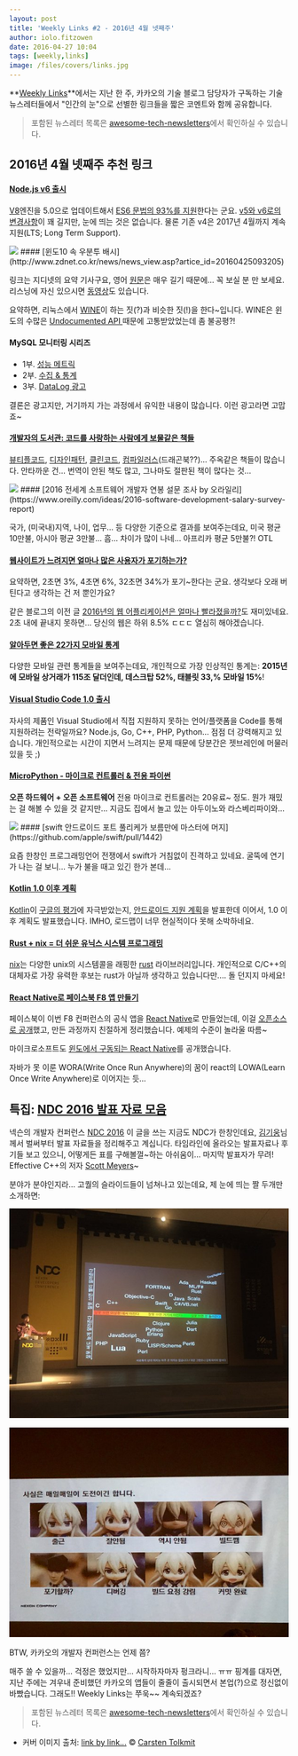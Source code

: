 ```yaml
---
layout: post
title: 'Weekly Links #2 - 2016년 4월 넷째주'
author: iolo.fitzowen
date: 2016-04-27 10:04
tags: [weekly,links]
image: /files/covers/links.jpg
---
```

**[Weekly Links](http://tech.kakao.com/tags/weekly/)**에서는 지난 한 주, 카카오의 기술 블로그 담당자가 구독하는 기술 뉴스레터들에서 "인간의 눈"으로 선별한 링크들을 짧은 코멘트와 함께 공유합니다.

> 포함된 뉴스레터 목록은 [awesome-tech-newsletters](https://github.com/kakao/awesome-tech-newletters)에서 확인하실 수 있습니다.

## 2016년 4월 넷째주 추천 링크

#### [Node.js v6 출시](https://nodejs.org/en/blog/release/v6.0.0/)

[V8](https://developers.google.com/v8/)엔진을 5.0으로 업데이트해서 [ES6 문법의 93%를 지원](http://node.green/)한다는 군요. [v5와 v6로의 변경사항](https://github.com/nodejs/node/wiki/Breaking-changes-between-v5-and-v6)이 꽤 길지만, 눈에 띄는 것은 없습니다. 물론 기존 v4은 2017년 4월까지 계속 지원(LTS; Long Term Support).

<img src="http://item-kr.talk.kakao.co.kr/do/-26p06+UqCd0OAgiRHNZwHaq4FJCveCBKCNZV-bZscw_/89caada5a1ddde2795b892cae089b4da1667fc7b08261b4c493670baa83d5cb9" class="pull-right" />
#### [윈도10 속 우분투 배시](http://www.zdnet.co.kr/news/news_view.asp?artice_id=20160425093205)

링크는 지디넷의 요약 기사구요, 영어 [원문](https://blogs.msdn.microsoft.com/wsl/2016/04/22/windows-subsystem-for-linux-overview/)은 매우 길기 때문에... 꼭 보실 분 만 보세요. 리스닝에 자신 있으시면 [동영상](https://channel9.msdn.com/Blogs/Seth-Juarez/Windows-Subsystem-for-Linux-Architectural-Overview)도 있습니다.

요약하면, 리눅스에서 [WINE](https://www.winehq.org)이 하는 짓(?)과 비슷한 짓(!)을 한다~입니다. WINE은 윈도의 수많은 [Undocumented API ](http://undoc.airesoft.co.uk) 때문에 고통받았었는데 좀 불공평?!

#### MySQL 모니터링 시리즈
- 1부. [성능 메트릭]( https://www.datadoghq.com/blog/monitoring-mysql-performance-metrics/)
- 2부. [수집 & 통계](https://www.datadoghq.com/blog/collecting-mysql-statistics-and-metrics/)
- 3부. [DataLog 광고](https://www.datadoghq.com/blog/mysql-monitoring-with-datadog/)

결론은 광고지만, 거기까지 가는 과정에서 유익한 내용이 많습니다. 이런 광고라면 고맙죠~

#### [개발자의 도서관: 코드를 사랑하는 사람에게 보물같은 책들](https://medium.com/javascript-scene/the-software-developer-s-library-a-treasure-trove-of-books-for-people-who-love-code-f9bc92c7883b#.mv67vc9dq)

[뷰티플코드](http://book.daum.net/detail/book.do?bookid=BOK00000963491AL), [디자인패턴](http://book.daum.net/detail/book.do?bookid=ENG9780201633610), [클린코드](http://book.daum.net/detail/book.do?bookid=ENG6100132350883), [컴파일러스](http://book.daum.net/detail/book.do?bookid=ENG9780321486813)(드래곤북??)... 주옥같은 책들이 많습니다. 안타까운 건... 번역이 안된 책도 많고, 그나마도 절판된 책이 많다는 것...

<img src="http://item-kr.talk.kakao.co.kr/do/-26p06+UqCd0OAgiRHNZwHaq4FJCveCBKCNZV-bZscw_/2a4518420a8d564ceceb58f1ef335add1667fc7b08261b4c493670baa83d5cb9" class="pull-right" />
#### [2016 전세계 소프트웨어 개발자 연봉 설문 조사 by 오라일리](https://www.oreilly.com/ideas/2016-software-development-salary-survey-report)

국가, (미국내)지역, 나이, 업무... 등 다양한 기준으로 결과를 보여주는데요, 미국 평균 10만불, 아시아 평균 3만불... 흠... 차이가 많이 나네... 아프리카 평균 5만불?! OTL

#### [웹사이트가 느려지면 얼마나 많은 사용자가 포기하는가?](https://plumbr.eu/blog/user-experience/performance-causing-users-abandon-site)

요약하면, 2초면 3%, 4초면 6%, 32초면 34%가 포기~한다는 군요. 생각보다 오래 버틴다고 생각하는 건 저 뿐인가요?

같은 블로그의 이전 글 [2016년의 웹 어플리케이션은 얼마나 빨라졌을까?](https://plumbr.eu/blog/user-experience/how-fast-are-web-applications-in-2016)도 재미있네요. 2초 내에 끝내지 못하면... 당신의 웹은 하위 8.5% ㄷㄷㄷ 열심히 해야겠습니다.
#### [알아두면 좋은 22가지 모바일 통계](https://www.soasta.com/blog/22-mobile-web-performance-stats/)

다양한 모바일 관련 통계들을 보여주는데요, 개인적으로 가장 인상적인 통계는: **2015년에 모바일 상거래가 115조 달더인데, 데스크탑 52%, 태블릿 33,% 모바일 15%**!

#### [Visual Studio Code 1.0 출시](http://code.visualstudio.com/blogs/2016/04/14/vscode-1.0)

자사의 제품인 Visual Studio에서 직접 지원하지 못하는 언어/플랫폼을 Code를 통해 지원하려는 전략일까요?  Node.js, Go, C++, PHP, Python... 점점 더 강력해지고 있습니다. 개인적으로는 시간이 지면서 느려지는 문제 때문에 당분간은 젯브레인에 머물러 있을 듯 ;)

#### [MicroPython - 마이크로 컨트롤러 & 전용 파이썬](http://www.micropython.org)

**오픈 하드웨어 + 오픈 소프트웨어** 전용 마이크로 컨트롤러는 20유료~ 정도. 뭔가 재밌는 걸 해볼 수 있을 것 같지만... 지금도 집에서 놀고 있는 아두이노와 라스베리파이와...

<img src="http://item-kr.talk.kakao.co.kr/do/-26p06+UqCd0OAgiRHNZwPf1+nqjcFZi42Z3wogPJ3I_/e72b7ae2f96032e9fd3ff7778cbe169a1667fc7b08261b4c493670baa83d5cb9" class="pull-right" />
#### [swift 안드로이드 포트 풀리케가 보름만에 마스터에 머지](https://github.com/apple/swift/pull/1442)

요즘 한창인 프로그래밍언어 전쟁에서 swift가 거침없이 진격하고 있네요. 굴뚝에 연기가 나는 걸 보니... 누가 불을 때고 있긴 한가 본데...

#### [Kotlin 1.0 이후 계획](http://blog.jetbrains.com/kotlin/2016/04/kotlin-post-1-0-roadmap/)

[Kotlin](https://kotlinlang.org)이 [구글의 평가](http://thenextweb.com/dd/2016/04/07/google-facebook-uber-swift/#gref)에 자극받았는지, [안드로이드 지원 계획](http://blog.jetbrains.com/kotlin/2016/03/kotlins-android-roadmap/)을 발표한데 이어서, 1.0 이후 계획도 발표했습니다. IMHO, 로드맵이 너무 현실적이다 못해 소박하네요.

#### [Rust + nix = 더 쉬운 유닉스 시스템 프로그래밍](http://kamalmarhubi.com/blog/2016/04/13/rust-nix-easier-unix-systems-programming-3/)

[nix](https://github.com/nix-rust/nix)는 다양한 unix의 시스템콜을 래핑한 [rust](https://www.rust-lang.org/) 라이브러리입니다. 개인적으로 C/C++의 대체자로 가장 유력한 후보는 rust가 아닐까 생각하고 있습니다만.... 돌 던지지 마세요!

#### [React Native로 페이스북 F8 앱 만들기](http://makeitopen.com)

페이스북이 이번 F8 컨퍼런스의 공식 앱을 [React Native](http://facebook.github.io/react-native/)로 만들었는데, 이걸 [오픈소스로 공개](https://github.com/fbsamples/f8app/)했고, 만든 과정까지 친절하게 정리했습니다. 예제의 수준이 놀라울 따름~

마이크로소프트도 [윈도에서 구동되는 React Native](https://blogs.windows.com/buildingapps/2016/04/13/react-native-on-the-universal-windows-platform/)를 공개했습니다.

자바가 못 이룬 WORA(Write Once Run Anywhere)의 꿈이 react의 LOWA(Learn Once Write Anywhere)로 이어지는 듯...

## 특집: [NDC 2016 발표 자료 모음](https://t.co/5UFksN5a6v)

넥슨의 개발자 컨퍼런스 [NDC 2016](https://ndc.nexon.com/main)
이 글을 쓰는 지금도 NDC가 한창인데요, [김기웅](https://twitter.com/KayKimTwit)님께서 벌써부터 발표 자료들을 정리해주고 계십니다.
타임라인에 올라오는 발표자료나 후기들 보고 있으니, 어떻게든 표를 구해볼껄~하는 아쉬움이...
마지막 발표자가 무려! Effective C++의 저자 [Scott Meyers](http://www.aristeia.com)~

분야가 분야인지라... 고퀄의 슬라이드들이 넘쳐나고 있는데요, 제 눈에 띄는 짤 두개만 소개하면:

[![프로그래밍 언어들의 '잘못되었을때'에 대한 특성 맵](/files/links-ndc2016-1.jpg)](https://twitter.com/debuggerD/status/724772753325191168)

[![사실은 매일매일이 도전이긴 합니다](/files/links-ndc2016-2.jpg)](https://twitter.com/elore/status/725133232870580224)

BTW, 카카오의 개발자 컨퍼런스는 언제 쯤?

매주 쓸 수 있을까... 걱정은 했었지만... 시작하자마자 펑크라니... ㅠㅠ 핑계를 대자면, 지난 주에는 겨우내 준비했던 카카오의 앱들이 줄줄이 출시되면서 본업(?)으로 정신없이 바빴습니다. 그래도!! Weekly Links는 쭈욱~~ 계속되겠죠?

> 포함된 뉴스레터 목록은 [awesome-tech-newsletters](https://github.com/kakao/awesome-tech-newletters)에서 확인하실 수 있습니다.

* 커버 이미지 출처: [link by link...](https://flic.kr/p/KjJMP) &copy; [Carsten Tolkmit](https://www.flickr.com/photos/laenulfean/)
